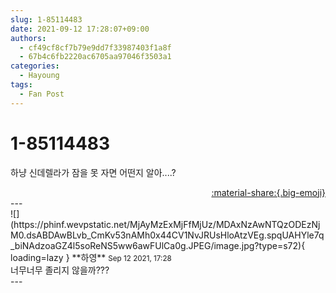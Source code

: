 ```yaml
---
slug: 1-85114483
date: 2021-09-12 17:28:07+09:00
authors:
  - cf49cf8cf7b79e9dd7f33987403f1a8f
  - 67b4c6fb2220ac6705aa97046f3503a1
categories:
  - Hayoung
tags:
  - Fan Post
---
```


# 1-85114483

<div class="post-container" markdown="1">
<div class="content-container md-sidebar__scrollwrap" markdown="1">

하냥 신데렐라가 잠을 못 자면 어떤지 알아....?

</div>
</div>

<div style="text-align: right;" markdown="1">
<a href="https://weverse.io/fromis9/fanpost/1-85114483" style="text-align: right;">:material-share:{.big-emoji}</a>
</div>
---

<div class="comments-container md-sidebar__scrollwrap" markdown="1">
<div class="comment" markdown="1">
<div class='id-container' markdown="1">
![](https://phinf.wevpstatic.net/MjAyMzExMjFfMjUz/MDAxNzAwNTQzODEzNjM0.dsABDAwBLvb_CmKv53nAMh0x44CV1NvJRUsHloAtzVEg.spqUAHYle7q_biNAdzoaGZ4l5soReNS5ww6awFUlCa0g.JPEG/image.jpg?type=s72){ loading=lazy }
**<span class="artist">하영</span>** <small>Sep 12 2021, 17:28</small><br>
</div>
<div class='comment-body' markdown="1">
너무너무 졸리지 않을까???
</div>
</div>
</div>
---
